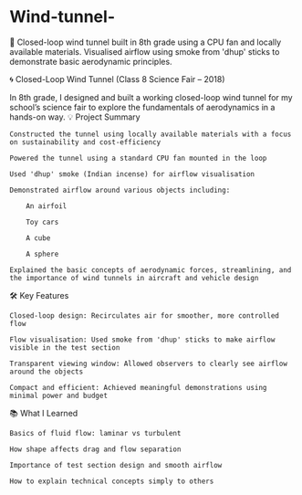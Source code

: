 # Wind-tunnel-
💨 Closed-loop wind tunnel built in 8th grade using a CPU fan and locally available materials. Visualised airflow using smoke from 'dhup' sticks to demonstrate basic aerodynamic principles.

🌀 Closed-Loop Wind Tunnel (Class 8 Science Fair – 2018)

In 8th grade, I designed and built a working closed-loop wind tunnel for my school’s science fair to explore the fundamentals of aerodynamics in a hands-on way.
💡 Project Summary

    Constructed the tunnel using locally available materials with a focus on sustainability and cost-efficiency

    Powered the tunnel using a standard CPU fan mounted in the loop

    Used 'dhup' smoke (Indian incense) for airflow visualisation

    Demonstrated airflow around various objects including:

        An airfoil

        Toy cars

        A cube

        A sphere

    Explained the basic concepts of aerodynamic forces, streamlining, and the importance of wind tunnels in aircraft and vehicle design

🛠️ Key Features

    Closed-loop design: Recirculates air for smoother, more controlled flow

    Flow visualisation: Used smoke from 'dhup' sticks to make airflow visible in the test section

    Transparent viewing window: Allowed observers to clearly see airflow around the objects

    Compact and efficient: Achieved meaningful demonstrations using minimal power and budget



📚 What I Learned

    Basics of fluid flow: laminar vs turbulent

    How shape affects drag and flow separation

    Importance of test section design and smooth airflow

    How to explain technical concepts simply to others

